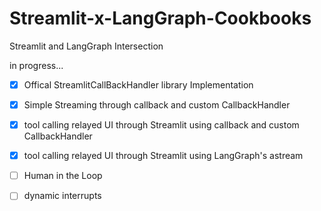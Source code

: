 # Streamlit-x-LangGraph-Cookbooks
Streamlit and LangGraph Intersection

in progress...

- [x] Offical StreamlitCallBackHandler library Implementation

- [x] Simple Streaming through callback and custom CallbackHandler

- [x] tool calling relayed UI through Streamlit using callback and custom CallbackHandler

- [x] tool calling relayed UI through Streamlit using LangGraph's astream

- [ ] Human in the Loop

- [ ] dynamic interrupts
